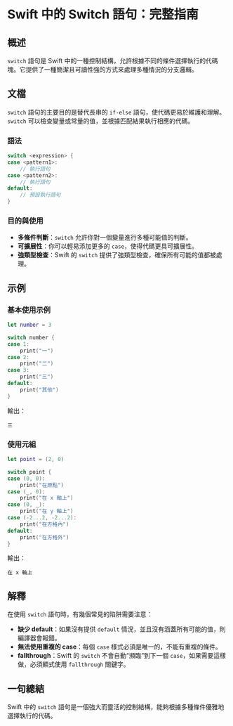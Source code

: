 <!--
Meta Description: # Swift 中的 Switch 語句：完整指南 ## 概述 `switch` 語句是 Swift 中的一種控制結構，允許根據不同的條件選擇執行的代碼塊。它提供了一種簡潔且可讀性強的方式來處理多種情況的分支邏輯。 ## 文檔 `switch` 語句的主要目的是替代長串的 `if-else` 語句，...
Meta Keywords: case, switch, print, swift, default
-->

# Swift 中的 Switch 語句：完整指南

## 概述
`switch` 語句是 Swift 中的一種控制結構，允許根據不同的條件選擇執行的代碼塊。它提供了一種簡潔且可讀性強的方式來處理多種情況的分支邏輯。

## 文檔
`switch` 語句的主要目的是替代長串的 `if-else` 語句，使代碼更易於維護和理解。`switch` 可以檢查變量或常量的值，並根據匹配結果執行相應的代碼。

### 語法
```swift
switch <expression> {
case <pattern1>:
    // 執行語句
case <pattern2>:
    // 執行語句
default:
    // 預設執行語句
}
```

### 目的與使用
- **多條件判斷**：`switch` 允許你對一個變量進行多種可能值的判斷。
- **可擴展性**：你可以輕易添加更多的 `case`，使得代碼更具可擴展性。
- **強類型檢查**：Swift 的 `switch` 提供了強類型檢查，確保所有可能的值都被處理。

## 示例
### 基本使用示例
```swift
let number = 3

switch number {
case 1:
    print("一")
case 2:
    print("二")
case 3:
    print("三")
default:
    print("其他")
}
```
輸出：
```
三
```

### 使用元組
```swift
let point = (2, 0)

switch point {
case (0, 0):
    print("在原點")
case (_, 0):
    print("在 x 軸上")
case (0, _):
    print("在 y 軸上")
case (-2...2, -2...2):
    print("在方格內")
default:
    print("在方格外")
}
```
輸出：
```
在 x 軸上
```

## 解釋
在使用 `switch` 語句時，有幾個常見的陷阱需要注意：
- **缺少 default**：如果沒有提供 `default` 情況，並且沒有涵蓋所有可能的值，則編譯器會報錯。
- **無法使用重複的 case**：每個 `case` 樣式必須是唯一的，不能有重複的條件。
- **fallthrough**：Swift 的 `switch` 不會自動“瀕臨”到下一個 `case`，如果需要這樣做，必須顯式使用 `fallthrough` 關鍵字。

## 一句總結
Swift 中的 `switch` 語句是一個強大而靈活的控制結構，能夠根據多種條件優雅地選擇執行的代碼。